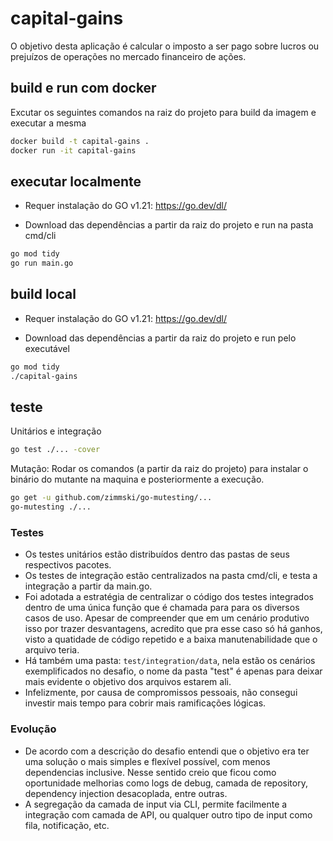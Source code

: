 # capital-gains

O objetivo desta aplicação é calcular o imposto a ser pago sobre lucros ou prejuízos de operações no mercado financeiro de ações. 


## build e run com docker

Excutar os seguintes comandos na raiz do projeto para build da imagem e executar a mesma

```bash
docker build -t capital-gains .
docker run -it capital-gains
```


## executar localmente

- Requer instalação do GO v1.21: https://go.dev/dl/

- Download das dependências a partir da raiz do projeto e run na pasta cmd/cli

```bash
go mod tidy
go run main.go
```


## build local

- Requer instalação do GO v1.21: https://go.dev/dl/

- Download das dependências a partir da raiz do projeto e run pelo executável

```bash
go mod tidy
./capital-gains
```


## teste

Unitários e integração

```bash
go test ./... -cover
```

Mutação: Rodar os comandos (a partir da raiz do projeto) para instalar o binário do mutante na maquina e posteriormente a execução.

```bash
go get -u github.com/zimmski/go-mutesting/...
go-mutesting ./...
```


### Testes

- Os testes unitários estão distribuídos dentro das pastas de seus respectivos pacotes.
- Os testes de integração estão centralizados na pasta cmd/cli, e testa a integração a partir da main.go.
- Foi adotada a estratégia de centralizar o código dos testes integrados dentro de uma única função que é chamada para para os diversos casos de uso. Apesar
de compreender que em um cenário produtivo isso por trazer desvantagens, acredito que pra esse caso só há ganhos, visto a quatidade de código repetido e a baixa manutenabilidade que o arquivo teria.
- Há também uma pasta: ```test/integration/data```, nela estão os cenários exemplificados no desafio, o nome da pasta "test" é apenas para deixar mais evidente o objetivo dos arquivos estarem ali.
- Infelizmente, por causa de compromissos pessoais, não consegui investir mais tempo para cobrir mais ramificações lógicas.


### Evolução

- De acordo com a descrição do desafio entendi que o objetivo era ter uma solução o mais simples e flexível possível, com menos dependencias inclusive. Nesse sentido creio que ficou como oportunidade melhorias como logs de debug, camada de repository, dependency injection desacoplada, entre outras.
- A segregação da camada de input via CLI, permite facilmente a integração com camada de API, ou qualquer outro tipo de input como fila, notificação, etc.


